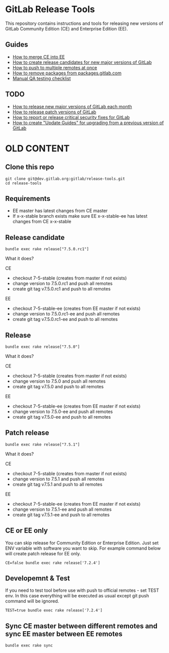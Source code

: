 # GitLab Release Tools

This repository contains instructions and tools for releasing new versions of
GitLab Community Edition (CE) and Enterprise Edition (EE).

## Guides

- [How to merge CE into EE](doc/merge-ce-into-ee.md)
- [How to create release candidates for new major versions of GitLab](doc/release-candidates.md)
- [How to push to multiple remotes at once](doc/push-to-multiple-remotes.md)
- [How to remove packages from packages.gitlab.com](doc/remove-packages.md)
- [Manual QA testing checklist](doc/qa_checklist.md)

## TODO

- [How to release new major versions of GitLab each month]()
- [How to release patch versions of GitLab]()
- [How to report or release critical security fixes for GitLab]()
- [How to create "Update Guides" for upgrading from a previous version of GitLab]()

# OLD CONTENT

## Clone this repo

    git clone git@dev.gitlab.org:gitlab/release-tools.git
    cd release-tools

## Requirements

* EE master has latest changes from CE master
* If x-x-stable branch exists make sure EE x-x-stable-ee has latest changes from CE x-x-stable 

## Release candidate

    bundle exec rake release["7.5.0.rc1"]


What it does?

CE

* checkout 7-5-stable (creates from master if not exists)
* change version to 7.5.0.rc1 and push all remotes
* create git tag v7.5.0.rc1 and push to all remotes

EE

* checkout 7-5-stable-ee (creates from EE master if not exists)
* change version to 7.5.0.rc1-ee and push all remotes
* create git tag v7.5.0.rc1-ee and push to all remotes

## Release

    bundle exec rake release["7.5.0"]

What it does?

CE

* checkout 7-5-stable (creates from master if not exists)
* change version to 7.5.0 and push all remotes
* create git tag v7.5.0 and push to all remotes

EE

* checkout 7-5-stable-ee (creates from EE master if not exists)
* change version to 7.5.0-ee and push all remotes
* create git tag v7.5.0-ee and push to all remotes

## Patch release

    bundle exec rake release["7.5.1"]


What it does?

CE

* checkout 7-5-stable (creates from master if not exists)
* change version to 7.5.1 and push all remotes
* create git tag v7.5.1 and push to all remotes

EE

* checkout 7-5-stable-ee (creates from EE master if not exists)
* change version to 7.5.1-ee and push all remotes
* create git tag v7.5.1-ee and push to all remotes


## CE or EE only

You can skip release for Community Edition or Enterprise Edition. 
Just set ENV variable with software you want to skip. For example command 
below will create patch release for EE only.

    CE=false bundle exec rake release['7.2.4']


## Developemnt & Test

If you need to test tool before use with push to official remotes - set TEST env. 
In this case everything will be executed as usual except git push command will be ignored. 


    TEST=true bundle exec rake release['7.2.4']


## Sync CE master between different remotes and sync EE master between EE remotes

 
    bundle exec rake sync
